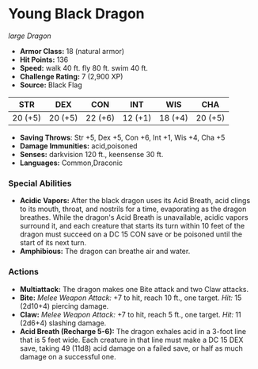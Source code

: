 # Young Black Dragon

*large* *Dragon*

- **Armor Class:** 18 (natural armor)
- **Hit Points:** 136 
- **Speed:** walk 40 ft. fly 80 ft. swim 40 ft.
- **Challenge Rating:** 7 (2,900 XP)
- **Source:** Black Flag

| STR | DEX | CON | INT | WIS | CHA |
| --- | --- | --- | --- | --- | --- |
| 20 (+5) | 20 (+5) | 22 (+6) | 12 (+1) | 18 (+4) | 20 (+5) |

- **Saving Throws**: Str +5, Dex +5, Con +6, Int +1, Wis +4, Cha +5
- **Damage Immunities:** acid,poisoned
- **Senses:** darkvision 120 ft., keensense 30 ft.
- **Languages:** Common,Draconic

### Special Abilities

- **Acidic Vapors:** After the black dragon uses its Acid Breath, acid clings to its mouth, throat, and nostrils for a time, evaporating as the dragon breathes. While the dragon's Acid Breath is unavailable, acidic vapors surround it, and each creature that starts its turn within 10 feet of the dragon must succeed on a DC 15 CON save or be poisoned until the start of its next turn.
- **Amphibious:** The dragon can breathe air and water.

### Actions

- **Multiattack:** The dragon makes one Bite attack and two Claw attacks.
- **Bite:** _Melee Weapon Attack:_ +7 to hit, reach 10 ft., one target. _Hit:_ 15 (2d10+4) piercing damage.
- **Claw:** _Melee Weapon Attack:_ +7 to hit, reach 5 ft., one target. _Hit:_ 11 (2d6+4) slashing damage.
- **Acid Breath (Recharge 5-6):** The dragon exhales acid in a 3-foot line that is 5 feet wide. Each creature in that line must make a DC 15 DEX save, taking 49 (11d8) acid damage on a failed save, or half as much damage on a successful one.
